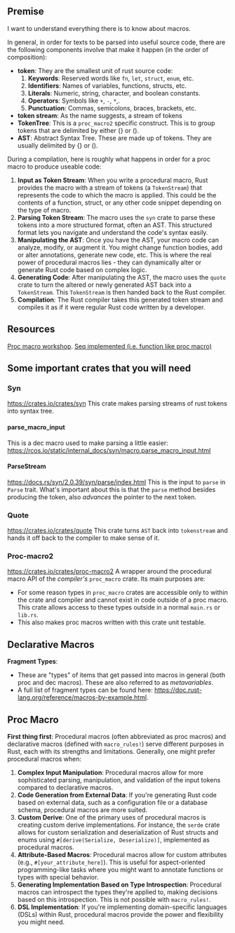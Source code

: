 ## Premise
I want to understand everything there is to know about macros. 

In general, in order for texts to be parsed into useful source code, there are the following components involve that make it happen (in the order of composition):
- **token**: They are the smallest unit of rust source code:
	1. **Keywords**: Reserved words like `fn`, `let`, `struct`, `enum`, etc.
	2. **Identifiers**: Names of variables, functions, structs, etc.
	3. **Literals**: Numeric, string, character, and boolean constants.
	4. **Operators**: Symbols like `+`, `-`, `*`,.
	5. **Punctuation**: Commas, semicolons, braces, brackets, etc.
 - **token stream**: As the name suggests, a stream of tokens
 - **TokenTree**: This is a `proc_macro2` specific construct. This is to group tokens that are delimited by either {} or (). 
 - **AST**: Abstract Syntax Tree. These are made up of tokens. They are usually delimited by {} or ().

During a compilation, here is roughly what happens in order for a proc macro to produce useable code:
1. **Input as Token Stream**: When you write a procedural macro, Rust provides the macro with a stream of tokens (a `TokenStream`) that represents the code to which the macro is applied. This could be the contents of a function, struct, or any other code snippet depending on the type of macro.
2. **Parsing Token Stream**: The macro uses the `syn` crate to parse these tokens into a more structured format, often an AST. This structured format lets you navigate and understand the code's syntax easily.
3. **Manipulating the AST**: Once you have the AST, your macro code can analyze, modify, or augment it. You might change function bodies, add or alter annotations, generate new code, etc. This is where the real power of procedural macros lies - they can dynamically alter or generate Rust code based on complex logic.
4. **Generating Code**: After manipulating the AST, the macro uses the `quote` crate to turn the altered or newly generated AST back into a `TokenStream`. This `TokenStream` is then handed back to the Rust compiler.
5. **Compilation**: The Rust compiler takes this generated token stream and compiles it as if it were regular Rust code written by a developer.
## Resources
[Proc macro workshop](https://github.com/dtolnay/proc-macro-workshop#attribute-macro-sorted).
[Seq implemented (i.e. function like proc macro)](https://github.com/dtolnay/seq-macro)

## Some important crates that you will need
### Syn
https://crates.io/crates/syn
This crate makes parsing streams of rust tokens into syntax tree.

#### parse_macro_input
This is a dec macro used to make parsing a little easier: https://rcos.io/static/internal_docs/syn/macro.parse_macro_input.html

#### ParseStream
https://docs.rs/syn/2.0.39/syn/parse/index.html
This is the input to `parse` in `Parse` trait. 
What's important about this is that the `parse` method besides producing the token, also _advances_ the pointer to the next token. 

### Quote
https://crates.io/crates/quote
This crate turns `AST` back into `tokenstream` and hands it off back to the compiler to make sense of it.

### Proc-macro2
https://crates.io/crates/proc-macro2
A wrapper around the procedural macro API of the _compiler's_ `proc_macro` crate. 
Its main purposes are:
- For some reason types in `proc_macro` crates are accessible only to within the crate and compiler and cannot exist in code outside of a proc macro. This crate allows access to these types outside in a normal `main.rs` or `lib.rs`.
- This also makes proc macros written with this crate unit testable.
## Declarative Macros
**Fragment Types**:
- These are "types" of items that get passed into macros in general (both proc and dec macros). These are also referred to as _metavariables_.
- A full list of fragment types can be found here: https://doc.rust-lang.org/reference/macros-by-example.html.


## Proc Macro
**First thing first**:
Procedural macros (often abbreviated as proc macros) and declarative macros (defined with `macro_rules!`) serve different purposes in Rust, each with its strengths and limitations. Generally, one might prefer procedural macros when:
1. **Complex Input Manipulation**: Procedural macros allow for more sophisticated parsing, manipulation, and validation of the input tokens compared to declarative macros.
2. **Code Generation from External Data**: If you're generating Rust code based on external data, such as a configuration file or a database schema, procedural macros are more suited.
3. **Custom Derive**: One of the primary uses of procedural macros is creating custom derive implementations. For instance, the `serde` crate allows for custom serialization and deserialization of Rust structs and enums using `#[derive(Serialize, Deserialize)]`, implemented as procedural macros.
4. **Attribute-Based Macros**: Procedural macros allow for custom attributes (e.g., `#[your_attribute_here]`). This is useful for aspect-oriented programming-like tasks where you might want to annotate functions or types with special behavior.
5. **Generating Implementation Based on Type Introspection**: Procedural macros can introspect the types they're applied to, making decisions based on this introspection. This is not possible with `macro_rules!`.
6. **DSL Implementation**: If you're implementing domain-specific languages (DSLs) within Rust, procedural macros provide the power and flexibility you might need.
